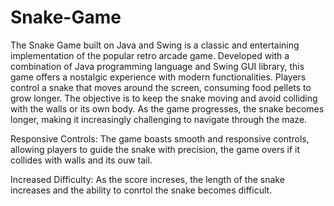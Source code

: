# Snake-Game
The Snake Game built on Java and Swing is a classic and entertaining implementation of the popular retro arcade game. Developed with a combination of Java programming language and Swing GUI library, this game offers a nostalgic experience with modern functionalities. 
Players control a snake that moves around the screen, consuming food pellets to grow longer. The objective is to keep the snake moving and avoid colliding with the walls or its own body. As the game progresses, the snake becomes longer, making it increasingly challenging to navigate through the maze.

Responsive Controls: The game boasts smooth and responsive controls, allowing players to guide the snake with precision, the game overs if it collides with walls and its ouw tail.

Increased Difficulty: As the score increses, the length of the snake increases and the ability to conrtol the snake becomes difficult.

